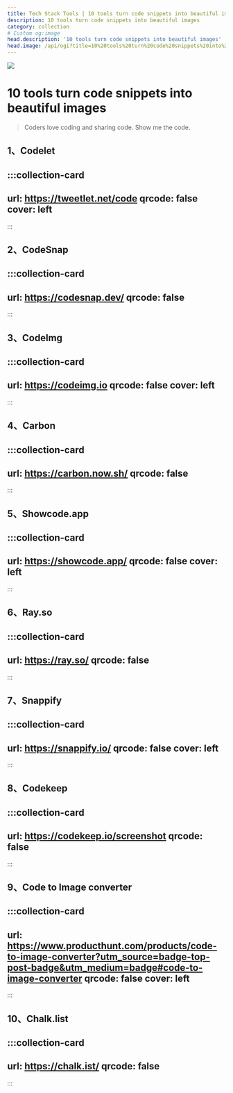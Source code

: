 ```yaml
---
title: Tech Stack Tools | 10 tools turn code snippets into beautiful images
description: 10 tools turn code snippets into beautiful images
category: collection
# Custom og:image
head.description: '10 tools turn code snippets into beautiful images'
head.image: /api/ogi?title=10%20tools%20turn%20code%20snippets%20into%20beautiful%20images&issue=1
---
```


![](/api/ogi?title=10%20tools%20turn%20code%20snippets%20into%20beautiful%20images&issue=1)

# 10 tools turn code snippets into beautiful images

> Coders love coding and sharing code. Show me the code.

## 1、Codelet

:::collection-card
---
url: https://tweetlet.net/code
qrcode: false
cover: left
---
:::

## 2、CodeSnap

:::collection-card
---
url: https://codesnap.dev/
qrcode: false
---
:::

## 3、CodeImg

:::collection-card
---
url: https://codeimg.io
qrcode: false
cover: left
---
:::

## 4、Carbon

:::collection-card
---
url: https://carbon.now.sh/
qrcode: false
---
:::

## 5、Showcode.app

:::collection-card
---
url: https://showcode.app/
qrcode: false
cover: left
---
:::

## 6、Ray.so

:::collection-card
---
url: https://ray.so/
qrcode: false
---
:::

## 7、Snappify

:::collection-card
---
url: https://snappify.io/
qrcode: false
cover: left
---
:::

## 8、Codekeep

:::collection-card
---
url: https://codekeep.io/screenshot
qrcode: false
---
:::

## 9、Code to Image converter

:::collection-card
---
url: https://www.producthunt.com/products/code-to-image-converter?utm_source=badge-top-post-badge&utm_medium=badge#code-to-image-converter
qrcode: false
cover: left
---
:::

## 10、Chalk.list

:::collection-card
---
url: https://chalk.ist/
qrcode: false
---
:::
